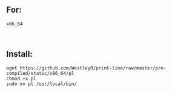 ## For:

```
x86_64
```

<br>

## Install:

```
wget https://github.com/WestleyR/print-line/raw/master/pre-compiled/static/x86_64/pl
chmod +x pl
sudo mv pl /usr/local/bin/
```

<br>
